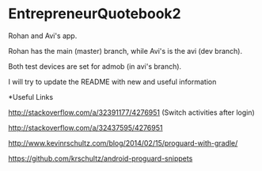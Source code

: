# EntrepreneurQuotebook2

Rohan and Avi's app. 

Rohan has the main (master) branch, while Avi's is the avi (dev branch). 

Both test devices are set for admob (in avi's branch). 

I will try to update the README with new and useful information 



*Useful Links    


http://stackoverflow.com/a/32391177/4276951 (Switch activities after login)

http://stackoverflow.com/a/32437595/4276951

http://www.kevinrschultz.com/blog/2014/02/15/proguard-with-gradle/

https://github.com/krschultz/android-proguard-snippets
